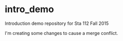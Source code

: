 # intro_demo
Introduction demo repository for Sta 112 Fall 2015

I'm creating some changes to cause a merge conflict.
